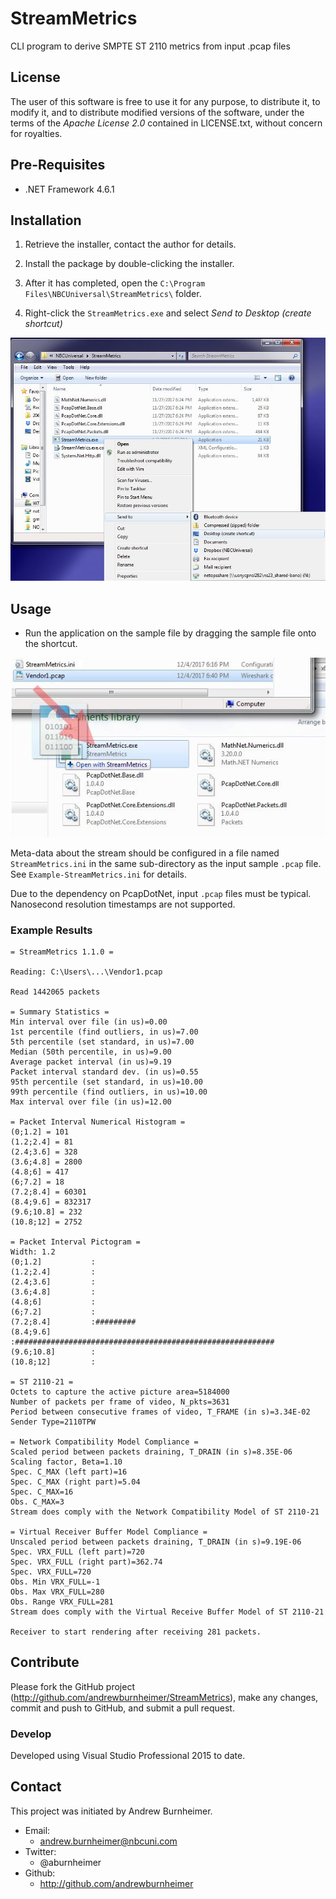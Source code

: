 # StreamMetrics
CLI program to derive SMPTE ST 2110 metrics from input .pcap files


## License

The user of this software is free to use it for any purpose, to distribute it,
to modify it, and to distribute modified versions of the software, under the
terms of the *Apache License 2.0* contained in LICENSE.txt, without concern for
royalties.


## Pre-Requisites

* .NET Framework 4.6.1


## Installation

1. Retrieve the installer, contact the author for details.

2. Install the package by double-clicking the installer.

3. After it has completed, open the `C:\Program Files\NBCUniversal\StreamMetrics\`
folder.

4. Right-click the `StreamMetrics.exe` and select *Send to Desktop (create shortcut)*

![post_install_shortcut](/post_install_shortcut.jpg?raw=true "Create shortcut on Desktop")


## Usage

* Run the application on the sample file by dragging the sample file onto the
shortcut.

![drag_drop_pcap_file](/drag_drop_pcap_file.jpg?raw=true "Drag and Drop .pcap file")

Meta-data about the stream should be configured in a file named
`StreamMetrics.ini` in the same sub-directory as the input sample `.pcap` file.
See `Example-StreamMetrics.ini` for details.

Due to the dependency on PcapDotNet, input `.pcap` files must be typical.
Nanosecond resolution timestamps are not supported.


### Example Results

```
= StreamMetrics 1.1.0 =

Reading: C:\Users\...\Vendor1.pcap

Read 1442065 packets

= Summary Statistics =
Min interval over file (in us)=0.00
1st percentile (find outliers, in us)=7.00
5th percentile (set standard, in us)=7.00
Median (50th percentile, in us)=9.00
Average packet interval (in us)=9.19
Packet interval standard dev. (in us)=0.55
95th percentile (set standard, in us)=10.00
99th percentile (find outliers, in us)=10.00
Max interval over file (in us)=12.00

= Packet Interval Numerical Histogram =
(0;1.2] = 101
(1.2;2.4] = 81
(2.4;3.6] = 328
(3.6;4.8] = 2800
(4.8;6] = 417
(6;7.2] = 18
(7.2;8.4] = 60301
(8.4;9.6] = 832317
(9.6;10.8] = 232
(10.8;12] = 2752

= Packet Interval Pictogram =
Width: 1.2
(0;1.2]           :
(1.2;2.4]         :
(2.4;3.6]         :
(3.6;4.8]         :
(4.8;6]           :
(6;7.2]           :
(7.2;8.4]         :#########
(8.4;9.6]         :##########################################################
(9.6;10.8]        :
(10.8;12]         :

= ST 2110-21 =
Octets to capture the active picture area=5184000
Number of packets per frame of video, N_pkts=3631
Period between consecutive frames of video, T_FRAME (in s)=3.34E-02
Sender Type=2110TPW

= Network Compatibility Model Compliance =
Scaled period between packets draining, T_DRAIN (in s)=8.35E-06
Scaling factor, Beta=1.10
Spec. C_MAX (left part)=16
Spec. C_MAX (right part)=5.04
Spec. C_MAX=16
Obs. C_MAX=3
Stream does comply with the Network Compatibility Model of ST 2110-21

= Virtual Receiver Buffer Model Compliance =
Unscaled period between packets draining, T_DRAIN (in s)=9.19E-06
Spec. VRX_FULL (left part)=720
Spec. VRX_FULL (right part)=362.74
Spec. VRX_FULL=720
Obs. Min VRX_FULL=-1
Obs. Max VRX_FULL=280
Obs. Range VRX_FULL=281
Stream does comply with the Virtual Receive Buffer Model of ST 2110-21

Receiver to start rendering after receiving 281 packets.
```

## Contribute

Please fork the GitHub project (http://github.com/andrewburnheimer/StreamMetrics),
make any changes, commit and push to GitHub, and submit a pull request.


### Develop

Developed using Visual Studio Professional 2015 to date.


## Contact

This project was initiated by Andrew Burnheimer.

* Email:
  * andrew.burnheimer@nbcuni.com
* Twitter:
  * @aburnheimer
* Github:
  * http://github.com/andrewburnheimer
